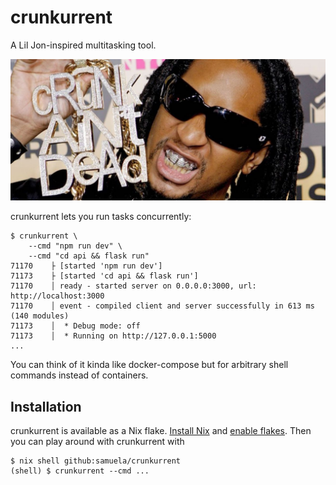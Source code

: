 # crunkurrent

A Lil Jon-inspired multitasking tool.

![crunk ain't dead](./liljon.jpg)

crunkurrent lets you run tasks concurrently:

```
$ crunkurrent \
    --cmd "npm run dev" \
    --cmd "cd api && flask run"
71170    ├ [started 'npm run dev']
71173    ├ [started 'cd api && flask run']
71170    │ ready - started server on 0.0.0.0:3000, url: http://localhost:3000
71170    │ event - compiled client and server successfully in 613 ms (140 modules)
71173    │  * Debug mode: off
71173    │  * Running on http://127.0.0.1:5000
...
```

You can think of it kinda like docker-compose but for arbitrary shell commands instead of containers.

## Installation

crunkurrent is available as a Nix flake. [Install Nix](https://nixos.org/download.html) and [enable flakes](https://serokell.io/blog/practical-nix-flakes). Then you can play around with crunkurrent with

```
$ nix shell github:samuela/crunkurrent
(shell) $ crunkurrent --cmd ...
```
